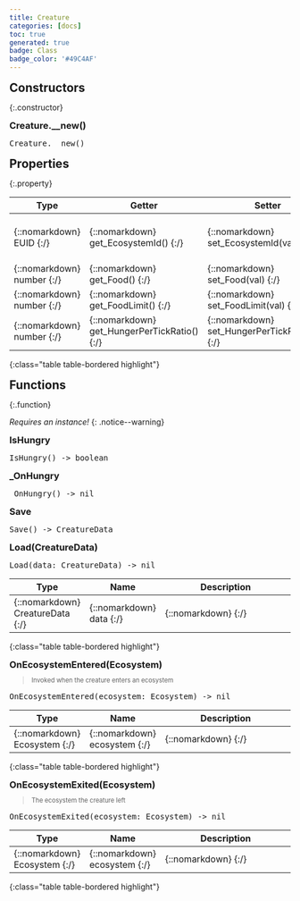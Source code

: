 ```yaml
---
title: Creature
categories: [docs]
toc: true
generated: true
badge: Class
badge_color: '#49C4AF'
---
```

<style>
h2 {
    margin-top: 1rem;
    margin-bottom: 0.5rem;
    padding: 0;
}

h3 {
    margin-top: 0.25rem;
    margin-bottom: 0.25rem;
}

.notice--warning {
    margin-top: 0.25rem !important;
    margin-bottom: 1rem !important;
}
blockquote {
    margin-top: 0.4rem;
    margin-bottom: 0.25rem; 
}
blockquote p {
    margin-bottom: 0 !important;
    font-size: 0.8em !important;
}
table {width: 100%; }
td {width: 1px; }
td:last-child {width: 100%; }
#main {max-width: 1500px !important;}
h2.constructor::before {
  font-family: "Font Awesome 6 Free";
  font-weight: 900;
  content: "\f013";
  margin-right: 0.5em;
}
h2.readonly::before {
  font-family: "Font Awesome 6 Free";
  font-weight: 900;
  content: "\f023";
  margin-right: 0.5em;
}
h2.property::before {
  font-family: "Font Awesome 6 Free";
  font-weight: 900;
  content: "\f466";
  margin-right: 0.5em;
}
h2.function::before {
  font-family: "Font Awesome 6 Free";
  font-weight: 900;
  content: "\f0e7";
  margin-right: 0.5em;
}
</style>
            


## Constructors
{:.constructor}

### Creature.__new()
<div class ="highlighter-rouge">
<div class ="highlight">
<pre class ="highlight">
<span class='nf'>Creature.__new</span>()
</pre>
</div>
</div>

## Properties
{:.property}

| Type | Getter | Setter | Static | Default | Description |
| --- | --- | --- | --- | --- | --- |
| {::nomarkdown} <span class='kt'>EUID</span> {:/} | {::nomarkdown} <span class='nf'>get_EcosystemId</span>() {:/} | {::nomarkdown} <span class='nf'>set_EcosystemId</span>(<span class='o'>val</span>) {:/} | {::nomarkdown}   {:/} | {::nomarkdown}  {:/} | {::nomarkdown} <span class='c'>The Ecosystem ID this creature lives in</span> {:/} |
| {::nomarkdown} <span class='kt'>number</span> {:/} | {::nomarkdown} <span class='nf'>get_Food</span>() {:/} | {::nomarkdown} <span class='nf'>set_Food</span>(<span class='o'>val</span>) {:/} | {::nomarkdown}   {:/} | {::nomarkdown}  {:/} | {::nomarkdown} <span class='c'></span> {:/} |
| {::nomarkdown} <span class='kt'>number</span> {:/} | {::nomarkdown} <span class='nf'>get_FoodLimit</span>() {:/} | {::nomarkdown} <span class='nf'>set_FoodLimit</span>(<span class='o'>val</span>) {:/} | {::nomarkdown}   {:/} | {::nomarkdown}  {:/} | {::nomarkdown} <span class='c'></span> {:/} |
| {::nomarkdown} <span class='kt'>number</span> {:/} | {::nomarkdown} <span class='nf'>get_HungerPerTickRatio</span>() {:/} | {::nomarkdown} <span class='nf'>set_HungerPerTickRatio</span>(<span class='o'>val</span>) {:/} | {::nomarkdown}   {:/} | {::nomarkdown}  {:/} | {::nomarkdown} <span class='c'></span> {:/} |
{:class="table table-bordered highlight"}

## Functions
{:.function}

*Requires an instance!*
{: .notice--warning}

### IsHungry
<div class ="highlighter-rouge">
<div class ="highlight">
<pre class ="highlight">
<span class='nf'>IsHungry</span>() -> <span class='kt'>boolean</span>
</pre>
</div>
</div>

### _OnHungry
<div class ="highlighter-rouge">
<div class ="highlight">
<pre class ="highlight">
<span class='nf'>_OnHungry</span>() -> <span class='kt'>nil</span>
</pre>
</div>
</div>

### Save
<div class ="highlighter-rouge">
<div class ="highlight">
<pre class ="highlight">
<span class='nf'>Save</span>() -> <span class='kt'>CreatureData</span>
</pre>
</div>
</div>

### Load(CreatureData)
<div class ="highlighter-rouge">
<div class ="highlight">
<pre class ="highlight">
<span class='nf'>Load</span>(<span class='o'>data</span>: <span class='kt'>CreatureData</span>) -> <span class='kt'>nil</span>
</pre>
</div>
</div>

| Type | Name | Description
| --- | --- | --- |
| {::nomarkdown} <span class='kt'>CreatureData</span> {:/} | {::nomarkdown} <span class='o'>data</span> {:/} | {::nomarkdown} <span class='c'></span> {:/} |
{:class="table table-bordered highlight"}

### OnEcosystemEntered(Ecosystem)
> Invoked when the creature enters an ecosystem
<div class ="highlighter-rouge">
<div class ="highlight">
<pre class ="highlight">
<span class='nf'>OnEcosystemEntered</span>(<span class='o'>ecosystem</span>: <span class='kt'>Ecosystem</span>) -> <span class='kt'>nil</span>
</pre>
</div>
</div>

| Type | Name | Description
| --- | --- | --- |
| {::nomarkdown} <span class='kt'>Ecosystem</span> {:/} | {::nomarkdown} <span class='o'>ecosystem</span> {:/} | {::nomarkdown} <span class='c'></span> {:/} |
{:class="table table-bordered highlight"}

### OnEcosystemExited(Ecosystem)
> The ecosystem the creature left
<div class ="highlighter-rouge">
<div class ="highlight">
<pre class ="highlight">
<span class='nf'>OnEcosystemExited</span>(<span class='o'>ecosystem</span>: <span class='kt'>Ecosystem</span>) -> <span class='kt'>nil</span>
</pre>
</div>
</div>

| Type | Name | Description
| --- | --- | --- |
| {::nomarkdown} <span class='kt'>Ecosystem</span> {:/} | {::nomarkdown} <span class='o'>ecosystem</span> {:/} | {::nomarkdown} <span class='c'></span> {:/} |
{:class="table table-bordered highlight"}

